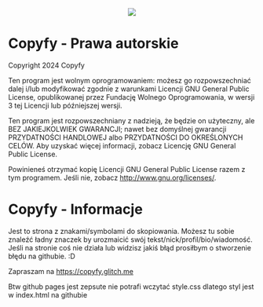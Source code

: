 <div align="center"><img src="https://github.com/MidWay-Projects/copyfy/assets/100584937/c67164f1-6db5-449e-90ee-bd608a72f401"></div>

# Copyfy - Prawa autorskie

Copyright 2024 Copyfy

Ten program jest wolnym oprogramowaniem: możesz go rozpowszechniać dalej i/lub modyfikować zgodnie z warunkami Licencji GNU General Public License, opublikowanej przez Fundację Wolnego Oprogramowania, w wersji 3 tej Licencji lub późniejszej wersji.

Ten program jest rozpowszechniany z nadzieją, że będzie on użyteczny, ale BEZ JAKIEJKOLWIEK GWARANCJI; nawet bez domyślnej gwarancji PRZYDATNOŚCI HANDLOWEJ albo PRZYDATNOŚCI DO OKREŚLONYCH CELÓW. Aby uzyskać więcej informacji, zobacz Licencję GNU General Public License.

Powinieneś otrzymać kopię Licencji GNU General Public License razem z tym programem. Jeśli nie, zobacz http://www.gnu.org/licenses/.

# Copyfy - Informacje

Jest to strona z znakami/symbolami do skopiowania.
Możesz tu sobie znaleźć ładny znaczek by urozmaicić swój tekst/nick/profil/bio/wiadomość.
Jeśli na stronie coś nie działa lub widzisz jakiś błąd prosiłbym o stworzenie błędu na githubie. :D

Zapraszam na https://copyfy.glitch.me

Btw github pages jest zepsute nie potrafi wczytać style.css dlatego styl jest w index.html na githubie
